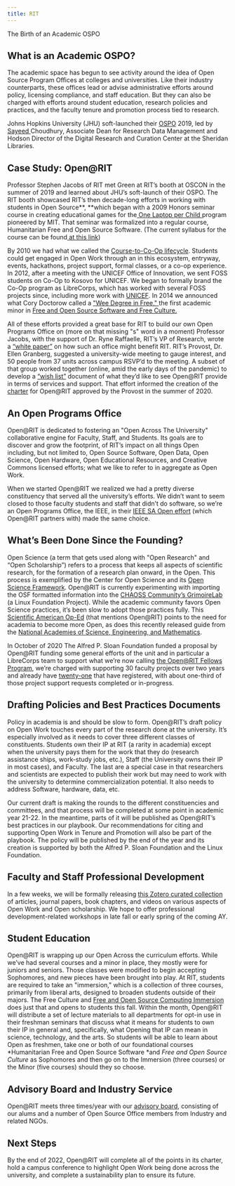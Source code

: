 ```yaml
---
title: RIT
---
```


The Birth of an Academic OSPO

## What is an Academic OSPO?

The academic space has begun to see activity around the idea of Open Source Program Offices at colleges and universities.  Like their industry counterparts, these offices lead or advise administrative efforts around policy, licensing compliance, and staff education.  But they can also be charged with efforts around student education, research policies and practices, and the faculty tenure and promotion process tied to research.

Johns Hopkins University (JHU) soft-launched their [OSPO](https://drcc.library.jhu.edu/open-source-programs-office/) 2019, led by [Sayeed ](https://www.library.jhu.edu/staff/g-sayeed-choudhury/)Choudhury, Associate Dean for Research Data Management and Hodson Director of the Digital Research and Curation Center at the Sheridan Libraries.

## Case Study: Open@RIT

Professor Stephen Jacobs of RIT met Green at RIT’s booth at OSCON in the summer of 2019 and learned about JHU’s soft-launch of their OSPO.  The RIT booth showcased RIT’s then decade-long efforts in working with students in Open Source**, **which began with a 2009 Honors seminar course in creating educational games for the[ One Laptop per Child ](https://www.onelaptopperchild.org/)program pioneered by MIT. That seminar was formalized into a regular course, Humanitarian Free and Open Source Software. (The current syllabus for the course can be found[ at this link](https://docs.google.com/document/d/1egfL01T0t43LS2EB4hh4E094FEQdf4KKurIIbdmT5n4/edit))

By 2010 we had what we called the [Course-to-Co-Op lifecycle](https://opensource.com/education/10/3/course-co-op-lifecycle-openinnovationrit). Students could get engaged in Open Work through an in this ecosystem, entryway, events, hackathons, project support, formal classes, or a co-op experience. In 2012, after a meeting with the UNICEF Office of Innovation, we sent FOSS students on Co-Op to Kosovo for UNICEF. We began to formally brand the Co-Op program as LibreCorps, which has worked with several FOSS projects since, including more work with [UNICEF](https://opensource.com/article/19/12/humanitarian-startups-open-source). In 2014 we announced what Cory Doctorow called a ["Wee Degree in Free," ](https://boingboing.net/2014/03/06/get-a-wee-degree-in-free-from.html)the first academic minor in [Free and Open Source Software and Free Culture. ](https://www.rit.edu/study/free-and-open-source-software-and-free-culture-minor)

All of these efforts provided a great base for RIT to build our own Open Programs Office on (more on that missing "s" word in a moment) Professor Jacobs, with the support of Dr. Ryne Raffaelle, RIT’s VP of Research, wrote a [“white paper”](https://docs.google.com/document/d/1-1ZAMt95yNSvQW7J55EeKomWUuHYyxIZatkqHKZRLMI/edit) on how such an office might benefit RIT. RIT’s Provost, Dr. Ellen Granberg, suggested a university-wide meeting to gauge interest, and 50 people from 37 units across campus RSVP’d to the meeting. A subset of that group worked together (online, amid the early days of the pandemic) to develop a [“wish list”](https://docs.google.com/document/d/1n4mR22Rx3YHbKYSj9SMGTpkYo6aTwMqUbZWPz5o4ijs/edit) document of what they’d like to see Open@RIT provide in terms of services and support. That effort informed the creation of the [charter](https://docs.google.com/document/d/1J3xpjOPLmV0EsPQDQZiJiblzyTkTulBXbr-5P0n97Fg/edit) for Open@RIT approved by the Provost in the summer of 2020.

## An Open Programs Office

Open@RIT is dedicated to fostering an "Open Across The University" collaborative engine for Faculty, Staff, and Students. Its goals are to discover and grow the footprint, of RIT’s impact on all things Open including, but not limited to, Open Source Software, Open Data, Open Science, Open Hardware, Open Educational Resources, and Creative Commons licensed efforts; what we like to refer to in aggregate as Open Work.

When we started Open@RIT we realized we had a pretty diverse constituency that served all the university’s efforts. We didn’t want to seem closed to those faculty students and staff that didn’t do software, so we’re an Open Programs Office, the IEEE, in their [IEEE SA Open effort](https://standards.ieee.org/initiatives/opensource/index.html) (which Open@RIT partners with) made the same choice.

## What’s Been Done Since the Founding?

Open Science (a term that gets used along with "Open Research" and “Open Scholarship”) refers to a process that keeps all aspects of scientific research, for the formation of a research plan onward, in the Open.  This process is exemplified by the Center for Open Science and its [Open Science Framework](https://www.cos.io/). Open@RIT is currently experimenting with importing the OSF formatted information into the [CHAOSS Community’s GrimoireLab](https://chaoss.community/software/#user-content-grimoirelab) (a Linux Foundation Project). While the academic community favors Open Science practices, it’s been slow to adopt those practices fully.  This [Scientific American Op-Ed](https://www.scientificamerican.com/article/we-must-tear-down-the-barriers-that-impede-scientific-progress/) (that mentions Open@RIT) points to the need for academia to become more Open, as does this recently released guide from the [National Academies of Science, Engineering, and Mathematics](file:///Users/admin/Desktop/NASEM%20Open%20Scholarship%20Support%20Guide%20v4.28.21.pdf).

In October of 2020 The Alfred P. Sloan Foundation funded a proposal by Open@RIT funding some general efforts of the unit and in particular a LibreCorps team to support what we’re now calling [the Open@RIT Fellows Program](https://www.rit.edu/news/openrit-fellowship-program-supports-faculty-and-staff-open-projects), we’re charged with supporting 30 faculty projects over two years and already have [twenty-one](https://openr.it/faculty) that have registered, with about one-third of those project support requests completed or in-progress.

## Drafting Policies and Best Practices Documents

Policy in academia is and should be slow to form.  Open@RIT’s draft policy on Open Work touches every part of the research done at the university.  It’s especially involved as it needs to cover three different classes of constituents.  Students own their IP at RIT (a rarity in academia) except when the university pays them for the work that they do (research assistance ships, work-study jobs, etc.), Staff (the University owns their IP in most cases), and Faculty. The last are a special case in that researchers and scientists are expected to publish their work but may need to work with the university to determine commercialization potential.  It also needs to address Software, hardware, data, etc. 

Our current draft is making the rounds to the different constituencies and committees, and that process will be completed at some point in academic year 21-22.  In the meantime, parts of it will be published as Open@RIT’s best practices in our playbook. Our recommendations for citing and supporting Open Work in Tenure and Promotion will also be part of the playbook. The policy will be published by the end of the year and its creation is supported by both the Alfred P. Sloan Foundation and the Linux Foundation.

## Faculty and Staff Professional Development

In a few weeks, we will be formally releasing [this Zotero curated collection](https://www.zotero.org/groups/2725709/rit_open_work_references_and_resources/library) of articles, journal papers, book chapters, and videos on various aspects of Open Work and Open scholarship. We hope to offer professional development-related workshops in late fall or early spring of the coming AY.

## Student Education

Open@RIT is wrapping up our Open Across the curriculum efforts.  While we’ve had several courses and a minor in place, they mostly were for juniors and seniors.  Those classes were modified to begin accepting Sophomores, and new pieces have been brought into play.  At RIT, students are required to take an "immersion," which is a collection of three courses, primarily from liberal arts, designed to broaden students outside of their majors. The Free Culture and [Free and Open Source Computing Immersion](https://www.rit.edu/study/free-culture-and-free-and-open-source-computing-immersion) does just that and opens to students this fall. Within the month, Open@RIT will distribute a set of lecture materials to all departments for opt-in use in their freshman seminars that discuss what it means for students to own their IP in general and, specifically, what Opening that IP can mean in science, technology, and the arts. So students will be able to learn about Open as freshmen, take one or both of our foundational courses *Humanitarian Free and Open Source Software *and *Free and Open Source Culture* as Sophomores and then go on to the Immersion (three courses) or the Minor (five courses) should they so choose.

## Advisory Board and Industry Service

Open@RIT meets three times/year with our [advisory board](https://openr.it/about#About-3), consisting of our alums and a number of Open Source Office members from Industry and related NGOs.

## Next Steps

By the end of 2022, Open@RIT will complete all of the points in its charter, hold a campus conference to highlight Open Work being done across the university, and complete a sustainability plan to ensure its future.


